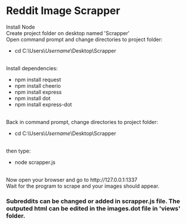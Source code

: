 # Reddit Image Scrapper

Install Node<br />
Create project folder on desktop named 'Scrapper'<br />
Open command prompt and change directories to project folder:<br />
<ul>
  <li>cd C:\Users\<i>Username</i>\Desktop\Scrapper</li>
</ul>
<br />
Install dependencies:<br />
<ul>
  <li>npm install request</li>
  <li>npm install cheerio</li>
  <li>npm install express</li>
  <li>npm install dot</li>
  <li>npm install express-dot</li>
</ul>
<br />
Back in command prompt, change directories to project folder:<br />
<ul>
  <li>cd C:\Users\<i>Username</i>\Desktop\Scrapper</li>
</ul>
<br />
then type:<br />
<ul>
  <li>node scrapper.js</li>
</ul>
<br />
Now open your browser and go to http://127.0.0.1:1337 <br />
Wait for the program to scrape and your images should appear.<br />

<h3>Subreddits can be changed or added in scrapper.js file. The outputed html can be edited in the images.dot file in 'views' folder.</h3>

